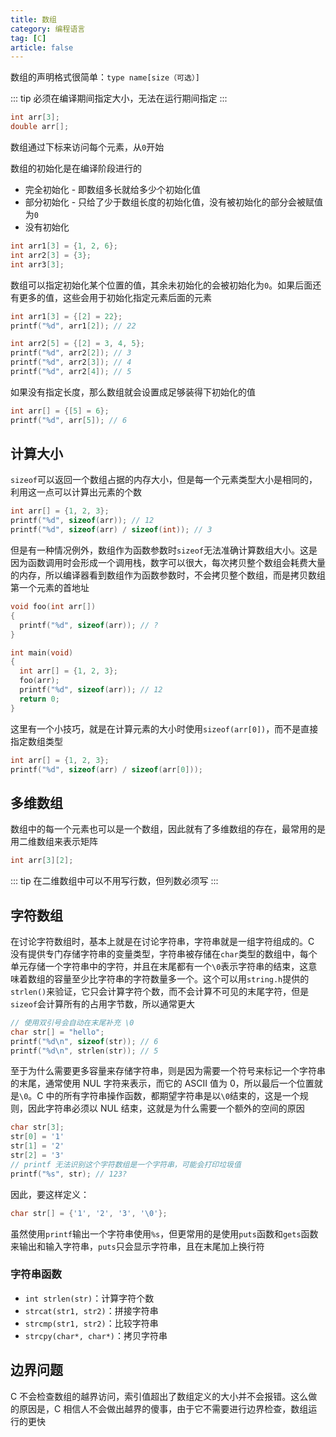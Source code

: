 ```yaml
---
title: 数组
category: 编程语言
tag: [C]
article: false
---
```


数组的声明格式很简单：`type name[size（可选）]`

::: tip
必须在编译期间指定大小，无法在运行期间指定
:::

```c
int arr[3];
double arr[];
```

数组通过下标来访问每个元素，从`0`开始

数组的初始化是在编译阶段进行的

+ 完全初始化 - 即数组多长就给多少个初始化值
+ 部分初始化 - 只给了少于数组长度的初始化值，没有被初始化的部分会被赋值为`0`
+ 没有初始化

```c
int arr1[3] = {1, 2, 6};
int arr2[3] = {3};
int arr3[3];
```

数组可以指定初始化某个位置的值，其余未初始化的会被初始化为`0`。如果后面还有更多的值，这些会用于初始化指定元素后面的元素

```c
int arr1[3] = {[2] = 22};
printf("%d", arr1[2]); // 22

int arr2[5] = {[2] = 3, 4, 5};
printf("%d", arr2[2]); // 3
printf("%d", arr2[3]); // 4
printf("%d", arr2[4]); // 5
```

如果没有指定长度，那么数组就会设置成足够装得下初始化的值

```c
int arr[] = {[5] = 6};
printf("%d", arr[5]); // 6
```

## 计算大小

`sizeof`可以返回一个数组占据的内存大小，但是每一个元素类型大小是相同的，利用这一点可以计算出元素的个数

```c
int arr[] = {1, 2, 3};
printf("%d", sizeof(arr)); // 12
printf("%d", sizeof(arr) / sizeof(int)); // 3
```

但是有一种情况例外，数组作为函数参数时`sizeof`无法准确计算数组大小。这是因为函数调用时会形成一个调用栈，数字可以很大，每次拷贝整个数组会耗费大量的内存，所以编译器看到数组作为函数参数时，不会拷贝整个数组，而是拷贝数组第一个元素的首地址

```c
void foo(int arr[])
{
  printf("%d", sizeof(arr)); // ?
}

int main(void)
{
  int arr[] = {1, 2, 3};
  foo(arr);
  printf("%d", sizeof(arr)); // 12
  return 0;
}
```

这里有一个小技巧，就是在计算元素的大小时使用`sizeof(arr[0])`，而不是直接指定数组类型

```c
int arr[] = {1, 2, 3};
printf("%d", sizeof(arr) / sizeof(arr[0]));
```

## 多维数组

数组中的每一个元素也可以是一个数组，因此就有了多维数组的存在，最常用的是用二维数组来表示矩阵

```c
int arr[3][2];
```

::: tip
在二维数组中可以不用写行数，但列数必须写
:::

## 字符数组

在讨论字符数组时，基本上就是在讨论字符串，字符串就是一组字符组成的。C 没有提供专门存储字符串的变量类型，字符串被存储在`char`类型的数组中，每个单元存储一个字符串中的字符，并且在末尾都有一个`\0`表示字符串的结束，这意味着数组的容量至少比字符串的字符数量多一个。这个可以用`string.h`提供的`strlen()`来验证，它只会计算字符个数，而不会计算不可见的末尾字符，但是`sizeof`会计算所有的占用字节数，所以通常更大

```c
// 使用双引号会自动在末尾补充 \0
char str[] = "hello"; 
printf("%d\n", sizeof(str)); // 6
printf("%d\n", strlen(str)); // 5
```

至于为什么需要更多容量来存储字符串，则是因为需要一个符号来标记一个字符串的末尾，通常使用 NUL 字符来表示，而它的 ASCII 值为 0，所以最后一个位置就是`\0`。C 中的所有字符串操作函数，都期望字符串是以`\0`结束的，这是一个规则，因此字符串必须以 NUL 结束，这就是为什么需要一个额外的空间的原因

```c
char str[3];
str[0] = '1'
str[1] = '2'
str[2] = '3'
// printf 无法识别这个字符数组是一个字符串，可能会打印垃圾值
printf("%s", str); // 123?
```

因此，要这样定义：

```c
char str[] = {'1', '2', '3', '\0'};
```

虽然使用`printf`输出一个字符串使用`%s`，但更常用的是使用`puts`函数和`gets`函数来输出和输入字符串，`puts`只会显示字符串，且在末尾加上换行符

### 字符串函数

+ `int strlen(str)`：计算字符个数
+ `strcat(str1, str2)`：拼接字符串
+ `strcmp(str1, str2)`：比较字符串
+ `strcpy(char*, char*)`：拷贝字符串

## 边界问题

C 不会检查数组的越界访问，索引值超出了数组定义的大小并不会报错。这么做的原因是，C 相信人不会做出越界的傻事，由于它不需要进行边界检查，数组运行的更快
